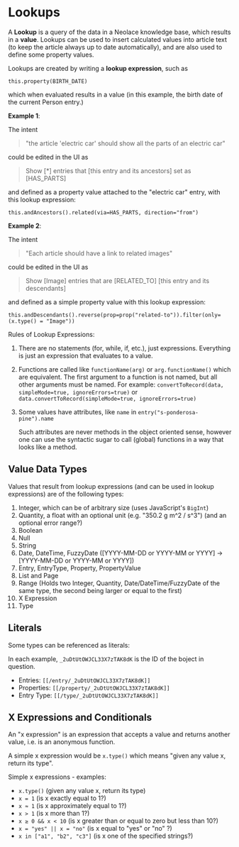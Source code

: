 # Lookups

A **Lookup** is a query of the data in a Neolace knowledge base, which results in
a **value**. Lookups can be used to insert calculated values into article text (to
keep the article always up to date automatically), and are also used to define
some property values.

Lookups are created by writing a **lookup expression**, such as

    this.property(BIRTH_DATE)

which when evaluated results in a value (in this example, the birth date of the
current Person entry.)

**Example 1**:

The intent

> "the article 'electric car' should show all the parts of an electric car"

could be edited in the UI as

> Show [*] entries that [this entry and its ancestors] set as [HAS_PARTS]

and defined as a property value attached to the "electric car" entry, with this lookup expression:

    this.andAncestors().related(via=HAS_PARTS, direction="from")

**Example 2**:

The intent

> "Each article should have a link to related images"

could be edited in the UI as

> Show [Image] entries that are [RELATED_TO] [this entry and its descendants]

and defined as a simple property value with this lookup expression:

    this.andDescendants().reverse(prop=prop("related-to")).filter(only=(x.type() = "Image"))

Rules of Lookup Expressions:

1. There are no statements (for, while, if, etc.), just expressions. Everything
   is just an expression that evaluates to a value.

2. Functions are called like `functionName(arg)` or `arg.functionName()` which
   are equivalent. The first argument to a function is not named, but all other
   arguments must be named. For example:
   `convertToRecord(data, simpleMode=true, ignoreErrors=true)`
   or
   `data.convertToRecord(simpleMode=true, ignoreErrors=true)`

3. Some values have attributes, like `name` in `entry("s-ponderosa-pine").name`

   Such attributes are never methods in the object oriented sense, however one
   can use the syntactic sugar to call (global) functions in a way that looks
   like a method.

## Value Data Types

Values that result from lookup expressions (and can be used in lookup
expressions) are of the following types:

1. Integer, which can be of arbitrary size (uses JavaScript's `BigInt`)
2. Quantity, a float with an optional unit (e.g. "350.2 g m^2 / s^3") (and an optional error range?)
3. Boolean
4. Null
5. String
6. Date, DateTime, FuzzyDate ([YYYY-MM-DD or YYYY-MM or YYYY] -> [YYYY-MM-DD or YYYY-MM or YYYY])
7. Entry, EntryType, Property, PropertyValue
8. List and Page
9. Range (Holds two Integer, Quantity, Date/DateTime/FuzzyDate of the same type, the second being larger or equal to the first)
10. X Expression
11. Type

## Literals

Some types can be referenced as literals:

In each example, `_2uDtUtOWJCL33X7zTAK8dK` is the ID of the boject in question.

* Entries: `[[/entry/_2uDtUtOWJCL33X7zTAK8dK]]`
* Properties: `[[/property/_2uDtUtOWJCL33X7zTAK8dK]]`
* Entry Type: `[[/type/_2uDtUtOWJCL33X7zTAK8dK]]`

## X Expressions and Conditionals

An "x expression" is an expression that accepts a value and returns another
value, i.e. is an anonymous function.

A simple x expression would be `x.type()` which means "given any value x, return
its type".

Simple x expressions - examples:
 * `x.type()` (given any value x, return its type)
 * `x = 1` (is x exactly equal to 1?)
 * `x ≈ 1` (is x approximately equal to 1?)
 * `x > 1` (is x more than 1?)
 * `x ≥ 0 && x < 10` (is x greater than or equal to zero but less than 10?)
 * `x = "yes" || x = "no"` (is x equal to "yes" or "no" ?)
 * `x in ["a1", "b2", "c3"]` (is x one of the specified strings?)
